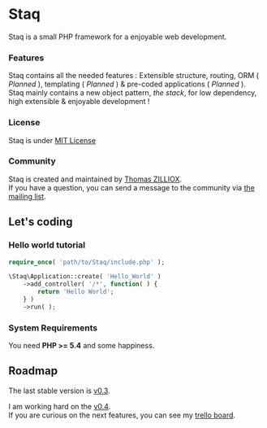 Staq
======
Staq is a small PHP framework for a enjoyable web development.

### Features

Staq contains all the needed features : Extensible structure, routing, ORM ( *Planned* ), templating ( *Planned* ) & pre-coded applications ( *Planned* ). <br>
Staq mainly contains a new object pattern, *the stack*, for low dependency, high extensible & enjoyable development !

### License

Staq is under [MIT License](http://opensource.org/licenses/MIT)

### Community

Staq is created and maintained by [Thomas ZILLIOX](http://zilliox.me). <br>
If you have a question, you can send a message to the community via [the mailing list](mailto:staq-project@googlegroups.com). 



Let's coding
--------

### Hello world tutorial 

```php
require_once( 'path/to/Staq/include.php' );

\Staq\Application::create( 'Hello_World' )
    ->add_controller( '/*', function( ) {
        return 'Hello World';
    } )
    ->run( );
```

### System Requirements
You need **PHP >= 5.4** and some happiness.



Roadmap
--------
The last stable version is [v0.3](https://github.com/Pixel418/Staq).

I am working hard on the [v0.4](https://github.com/Pixel418/Staq/tree/develop). <br>
If you are curious on the next features, you can see my [trello board](https://trello.com/board/staq/50de3fe18942735c620000a9).

